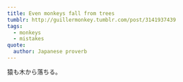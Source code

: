 ```yaml
---
title: Even monkeys fall from trees
tumblr: http://guillermonkey.tumblr.com/post/3141937439
tags:
  - monkeys
  - mistakes
quote:
  author: Japanese proverb
---
```


猿も木から落ちる。
